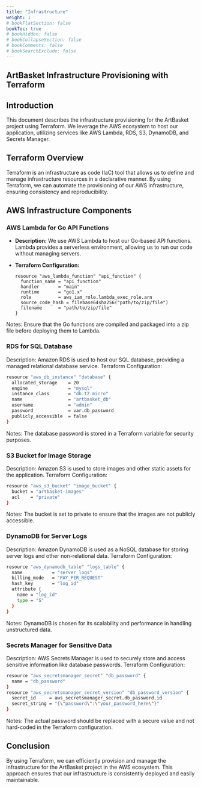 ```yaml
---
title: "Infrastructure"
weight: 1
# bookFlatSection: false
bookToc: true
# bookHidden: false
# bookCollapseSection: false
# bookComments: false
# bookSearchExclude: false
---
```


## ArtBasket Infrastructure Provisioning with Terraform

## Introduction

This document describes the infrastructure provisioning for the ArtBasket project using Terraform. We leverage the AWS ecosystem to host our application, utilizing services like AWS Lambda, RDS, S3, DynamoDB, and Secrets Manager.

## Terraform Overview

Terraform is an infrastructure as code (IaC) tool that allows us to define and manage infrastructure resources in a declarative manner. By using Terraform, we can automate the provisioning of our AWS infrastructure, ensuring consistency and reproducibility.

## AWS Infrastructure Components

### AWS Lambda for Go API Functions

- **Description:** We use AWS Lambda to host our Go-based API functions. Lambda provides a serverless environment, allowing us to run our code without managing servers.
- **Terraform Configuration:**

  ```hcl
  resource "aws_lambda_function" "api_function" {
    function_name = "api_function"
    handler       = "main"
    runtime       = "go1.x"
    role          = aws_iam_role.lambda_exec_role.arn
    source_code_hash = filebase64sha256("path/to/zip/file")
    filename      = "path/to/zip/file"
  }

Notes: Ensure that the Go functions are compiled and packaged into a zip file before deploying them to Lambda.

### RDS for SQL Database

Description: Amazon RDS is used to host our SQL database, providing a managed relational database service.
Terraform Configuration:

```bash
resource "aws_db_instance" "database" {
  allocated_storage    = 20
  engine               = "mysql"
  instance_class       = "db.t2.micro"
  name                 = "artbasket_db"
  username             = "admin"
  password             = var.db_password
  publicly_accessible  = false
}

```

Notes: The database password is stored in a Terraform variable for security purposes.

### S3 Bucket for Image Storage

Description: Amazon S3 is used to store images and other static assets for the application.
Terraform Configuration:

```bash
resource "aws_s3_bucket" "image_bucket" {
  bucket = "artbasket-images"
  acl    = "private"
}

```

Notes: The bucket is set to private to ensure that the images are not publicly accessible.

### DynamoDB for Server Logs

Description: Amazon DynamoDB is used as a NoSQL database for storing server logs and other non-relational data.
Terraform Configuration:

```bash
resource "aws_dynamodb_table" "logs_table" {
  name           = "server_logs"
  billing_mode   = "PAY_PER_REQUEST"
  hash_key       = "log_id"
  attribute {
    name = "log_id"
    type = "S"
  }
}

```

Notes: DynamoDB is chosen for its scalability and performance in handling unstructured data.

### Secrets Manager for Sensitive Data

Description: AWS Secrets Manager is used to securely store and access sensitive information like database passwords.
Terraform Configuration:

```bash
resource "aws_secretsmanager_secret" "db_password" {
  name = "db_password"
}
resource "aws_secretsmanager_secret_version" "db_password_version" {
  secret_id     = aws_secretsmanager_secret.db_password.id
  secret_string = "{\"password\":\"your_password_here\"}"
}


```

Notes: The actual password should be replaced with a secure value and not hard-coded in the Terraform configuration.

## Conclusion

By using Terraform, we can efficiently provision and manage the infrastructure for the ArtBasket project in the AWS ecosystem. This approach ensures that our infrastructure is consistently deployed and easily maintainable.
